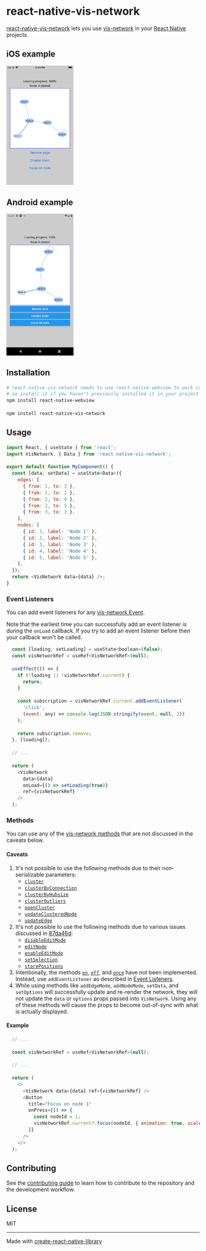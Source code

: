 # react-native-vis-network

[react-native-vis-network](https://github.com/High5Apps/react-native-vis-network#readme) lets you use [vis-network](https://github.com/visjs/vis-network#readme) in your [React Native](https://reactnative.dev/) projects.

## iOS example
<img src="docs/images/example-network-on-ios.png" width="175">

## Android example
<img src="docs/images/example-network-on-android.png" width="175">

## Installation

```sh
# react-native-vis-network needs to use react-native-webview to work correctly,
# so install it if you haven't previously installed it in your project
npm install react-native-webview

npm install react-native-vis-network
```

## Usage

```js
import React, { useState } from 'react';
import VisNetwork, { Data } from 'react-native-vis-network';

export default function MyComponent() {
  const [data, setData] = useState<Data>({
    edges: [
      { from: 1, to: 3 },
      { from: 1, to: 2 },
      { from: 2, to: 4 },
      { from: 2, to: 5 },
      { from: 3, to: 3 },
    ],
    nodes: [
      { id: 1, label: 'Node 1' },
      { id: 2, label: 'Node 2' },
      { id: 3, label: 'Node 3' },
      { id: 4, label: 'Node 4' },
      { id: 5, label: 'Node 5' },
    ],
  });
  return <VisNetwork data={data} />;
}
```

### Event Listeners
You can add event listeners for any [vis-network Event](https://visjs.github.io/vis-network/docs/network/#Events).

Note that the earliest time you can successfully add an event listener is during the `onLoad` callback. If you try to add an event listener before then your callback won't be called.

```js
  const [loading, setLoading] = useState<boolean>(false);
  const visNetworkRef = useRef<VisNetworkRef>(null);

  useEffect(() => {
    if (!loading || !visNetworkRef.current) {
      return;
    }

    const subscription = visNetworkRef.current.addEventListener(
      'click',
      (event: any) => console.log(JSON.stringify(event, null, 2))
    );

    return subscription.remove;
  }, [loading]);

  // ...

  return (
    <VisNetwork
      data={data}
      onLoad={() => setLoading(true)}
      ref={visNetworkRef}
    />
  );
```

### Methods
You can use any of the [vis-network methods](https://visjs.github.io/vis-network/docs/network/#methods) that are not discussed in the caveats below.

#### Caveats
1. It's not possible to use the following methods due to their non-serializable parameters:
    - [`cluster`](https://visjs.github.io/vis-network/docs/network/#methodClustering)
    - [`clusterByConnection`](https://visjs.github.io/vis-network/docs/network/#methodClustering)
    - [`clusterByHubsize`](https://visjs.github.io/vis-network/docs/network/#methodClustering)
    - [`clusterOutliers`](https://visjs.github.io/vis-network/docs/network/#methodClustering)
    - [`openCluster`](https://visjs.github.io/vis-network/docs/network/#methodClustering)
    - [`updateClusteredNode`](https://visjs.github.io/vis-network/docs/network/#methodClustering)
    - [`updateEdge`](https://visjs.github.io/vis-network/docs/network/#methodClustering)
2. It's not possible to use the following methods due to various issues discussed in [87da46d](https://github.com/High5Apps/react-native-vis-network/commit/87da46d):
    - [`disableEditMode`](https://visjs.github.io/vis-network/docs/network/#methodManipulation)
    - [`editNode`](https://visjs.github.io/vis-network/docs/network/#methodManipulation)
    - [`enableEditMode`](https://visjs.github.io/vis-network/docs/network/#methodManipulation)
    - [`setSelection`](https://visjs.github.io/vis-network/docs/network/#methodSelection)
    - [`storePositions`](https://visjs.github.io/vis-network/docs/network/#methodInformation)
3. Intentionally, the methods [`on`](https://visjs.github.io/vis-network/docs/network/#methodGlobal), [`off`](https://visjs.github.io/vis-network/docs/network/#methodGlobal), and [`once`](https://visjs.github.io/vis-network/docs/network/#methodGlobal) have  not been implemented. Instead, use `addEventListener` as described in [Event Listeners](#event-listeners).
4. While using methods like `addEdgeMode`, `addNodeMode`, `setData`, and `setOptions` will successfully update and re-render the network, they will not update the `data` or `options` props passed into `VisNetwork`. Using any of these methods will cause the props to become out-of-sync with what is actually displayed.

#### Example
```js
  // ...

  const visNetworkRef = useRef<VisNetworkRef>(null);

  // ...

  return (
    <>
      <VisNetwork data={data} ref={visNetworkRef} />
      <Button
        title="Focus on node 1"
        onPress={() => {
          const nodeId = 1;
          visNetworkRef.current?.focus(nodeId, { animation: true, scale: 5 });
        }}
      />
    </>
  );
```

## Contributing

See the [contributing guide](CONTRIBUTING.md) to learn how to contribute to the repository and the development workflow.

## License

MIT

---

Made with [create-react-native-library](https://github.com/callstack/react-native-builder-bob)
